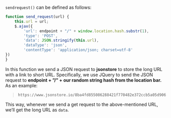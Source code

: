 <!--title={The Main Function I}-->

`sendrequest()` can be defined as follows:

```javascript
function send_request(url) {
    this.url = url;
    $.ajax({
        'url': endpoint + "/" + window.location.hash.substr(1),
        'type': 'POST',
        'data': JSON.stringify(this.url),
        'dataType': 'json',
        'contentType': 'application/json; charset=utf-8'
})
}
```

In this function we send a JSON request to **jsonstore** to store the long URL with a link to short URL. Specifically, we use JQuery to send the JSON request to **endpoint + ”/” + our random string hash from the location bar.** As an example:

> ```
> https://www.jsonstore.io/8ba4fd855086288421f770482e372ccb5a05d906269a34da5884f39eed0418a1/abcd
> ```
>

This way, whenever we send a get request to the above-mentioned URL, we’ll get the long URL as `data`.
